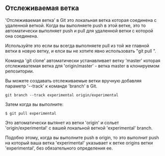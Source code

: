 ## Отслеживаемая ветка ##

'Отслеживаемая ветка' в Git это локальная ветка которая соединена с удаленной веткой. Когда вы выполняете push в этой ветке, это то автоматически выполняет push и pull для удаленной ветки с которой она соединена.

Используйте это если вы всегда выполняете pull из той же главной ветки в новую ветку, и елси вы не хотите явно использовать "git pull <repository> <refspec>".

Команда 'git clone' автоматически устанавливает ветку 'master' которая отслеживатемая ветка для 'origin/master' - ветка master в клонируемом репозитории.
	
Вы можете создавать отслеживаемые ветки вручную добавляя параметр '--track' к команде 'branch' в Git. 

	git branch --track experimental origin/experimental

Затем когда вы выполните:

	$ git pull experimental
	
Это автоматически вытянет из ветки 'origin' и сольет 'origin/experimental' 
с вашей локальной веткой 'experimental' branch.

Подобно этому, когда вы выполните push в origin, то это выполнит push на который ваша ветка 'experimental' указывает к ветке origins ветки 'experimental', без обязательного определения ее.